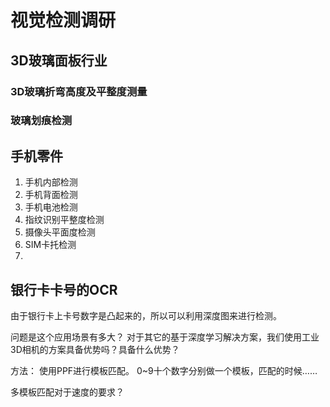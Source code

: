 # 视觉检测调研

## 3D玻璃面板行业

### 3D玻璃折弯高度及平整度测量

### 玻璃划痕检测

## 手机零件

1. 手机内部检测
2. 手机背面检测
3. 手机电池检测
4. 指纹识别平整度检测
5. 摄像头平面度检测
6. SIM卡托检测
7. 

## 银行卡卡号的OCR

由于银行卡上卡号数字是凸起来的，所以可以利用深度图来进行检测。

问题是这个应用场景有多大？
对于其它的基于深度学习解决方案，我们使用工业3D相机的方案具备优势吗？具备什么优势？

方法：
使用PPF进行模板匹配。
0~9十个数字分别做一个模板，匹配的时候……

多模板匹配对于速度的要求？
